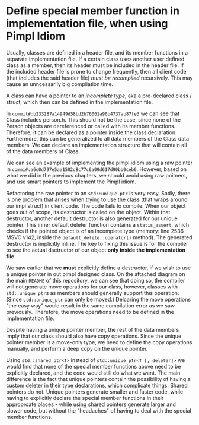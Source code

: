 # Define special member function in implementation file, when using Pimpl Idiom

Usually, classes are defined in a header file, and its member functions in a separate implementation file. If a certain class uses another user defined class as a member, then its header must be included in the header file. If the included header file is prone to change frequently, then all client code (that includes the said header file) *must be recompiled* recursively. This may cause an unncessarily big compilation time.

A class can have a pointer to an *incomplete type*, aka a pre-declared class / struct, which then can be defined in the implementation file.

In `commit#:b233287a14949d58bd2b76061a90b4737ab87fe3` we can see that Class includes person.h. This should not be the case, since none of the Person objects are dereferenced or called with its member functions. Therefore, it can be declared as a pointer inside the class declaration. Furthermore, this can be generalized to all data members of the Class data members. We can declare an implementation structure that will contain all of the data members of Class.

We can see an example of implementing the pimpl idiom using a raw pointer in `commi#:a6c0d797e5aa1502d8c77c6a09d617d90bb0ceb6`. However, based on what we did in the previous chapters, we should avoid using raw poitners, and use smart pointers to implement the Pimpl idiom.

Refactoring the raw pointer to an `std::unique_ptr` is very easy. Sadly, there is one problem that arises when trying to use the class (that wraps around our impl struct) in client code. The code fails to compile. When our object goes out of scope, its destructor is called on the object. Within that destructor, another default destructor is also generated for our unique pointer. This inner default deleter function contains a `statis_assert`, which checks if the pointed object is of an incomplete type (memory: line 2536 MSVC v142, inside the `default_delete::operator()` method). The generated destructor is implicitly inline. The key to fixing this issue is for the compiler to see the actual dsetructor of our object **only inside the implementation file**.

We saw earlier that we **must** explicitly define a destructor, if we wish to use a unique pointer in out pimpl designed class. On the attached diagram on the main `README` of this repository, we can see that doing so, the compiler will not generate move operations for our class, however, classes with `std::unique_ptr`s as members should generally support this operation. (Since `std::unique_ptr` can only be moved.) Delcaring the move operations "the easy way" would result in the same compilation error as we saw previously. Therefore, the move operations need to be defined in the implementation file.

Despite having a unique pointer member, the rest of the data members imply that our class should also have copy operations. Since the unique pointer member is a move-only type, we need to define the copy operations manually, and perform a deep copy on the unique pointer.

Using `std::shared_ptr<T>` instead of `std::unique_ptr<T [, deleter]>` we would find that none of the special member functions above need to be explicitly declared, and the code would still do what we want. The main difference is the fact that unique pointers contain the possibility of having a custom deleter in their type declarations, which complicate things. Shared pointers do not. Unique pointers generate smaller and faster code, while having to explicitly declare the special member functions in their approproate places - while using shared pointers generate larger and slower code, but without the "headaches" of having to deal with the special member functions.
